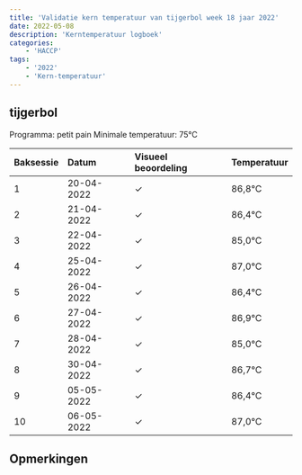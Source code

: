 ```yaml
---
title: 'Validatie kern temperatuur van tijgerbol week 18 jaar 2022'
date: 2022-05-08
description: 'Kerntemperatuur logboek'
categories:
    - 'HACCP'
tags:
    - '2022'
    - 'Kern-temperatuur'
---
```


## tijgerbol

Programma: petit pain
Minimale temperatuur: 75°C

| Baksessie | Datum | Visueel beoordeling | Temperatuur |
|:---|:---|:---|:---|
| 1 | 20-04-2022 | &check; | 86,8°C |
| 2 | 21-04-2022 | &check; | 86,4°C |
| 3 | 22-04-2022 | &check; | 85,0°C |
| 4 | 25-04-2022 | &check; | 87,0°C |
| 5 | 26-04-2022 | &check; | 86,4°C |
| 6 | 27-04-2022 | &check; | 86,9°C |
| 7 | 28-04-2022 | &check; | 85,0°C |
| 8 | 30-04-2022 | &check; | 86,7°C |
| 9 | 05-05-2022 | &check; | 86,4°C |
| 10 | 06-05-2022 | &check; | 87,0°C |

## Opmerkingen


